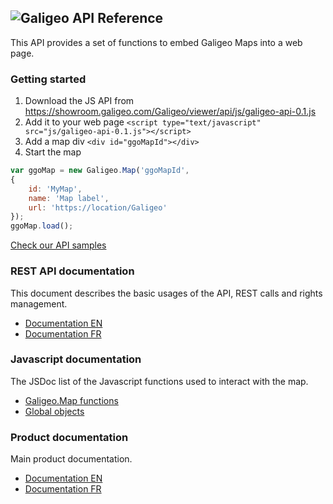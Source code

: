 
## ![Galigeo](https://showroom.galigeo.com/Galigeo/viewer/ui/img/logogaligeo.png) API Reference


This API provides a set of functions to embed Galigeo Maps into a web page.

### Getting started

1. Download the JS API from https://showroom.galigeo.com/Galigeo/viewer/api/js/galigeo-api-0.1.js
2. Add it to your web page `<script type="text/javascript" src="js/galigeo-api-0.1.js"></script>`
3. Add a map div  `<div id="ggoMapId"></div>`
4. Start the map 

```javascript
var ggoMap = new Galigeo.Map('ggoMapId',
{
    id: 'MyMap',
    name: 'Map label',
    url: 'https://location/Galigeo'
});
ggoMap.load();
```

[Check our API samples](https://showroom.galigeo.com/Galigeo/viewer/api)


### REST API documentation

This document describes the basic usages of the API, REST calls and rights management.

* [Documentation EN](../Galigeo_OpenMap_REST-API_en.pdf)
* [Documentation FR](../Galigeo_OpenMap_REST-API_fr.pdf)

### Javascript documentation

The JSDoc list of the Javascript functions used to interact with the map.

* [Galigeo.Map functions](Galigeo.Map.html)
* [Global objects](global.html)

### Product documentation

Main product documentation.

* [Documentation EN](https://doc.galigeo.com/G21_0/GGO/USER_GUIDE/en)
* [Documentation FR](https://doc.galigeo.com/G21_0/GGO/USER_GUIDE/fr)
